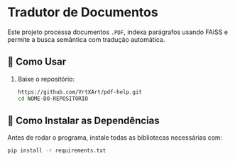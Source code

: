 # Tradutor de Documentos

Este projeto processa documentos `.PDF`, indexa parágrafos usando FAISS e permite a busca semântica com tradução automática.

## 📌 Como Usar

1. Baixe o repositório:
   ```bash
   https://github.com/VrtXArt/pdf-help.git
   cd NOME-DO-REPOSITORIO
## 📌 Como Instalar as Dependências
Antes de rodar o programa, instale todas as bibliotecas necessárias com:

```bash
pip install -r requirements.txt
